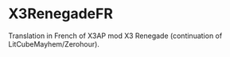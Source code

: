 # X3RenegadeFR
Translation in French of X3AP mod X3 Renegade (continuation of LitCubeMayhem/Zerohour). 

